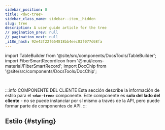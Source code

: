 ```yaml
---
sidebar_position: 0
title: <dwc-tree>
sidebar_class_name: sidebar--item__hidden
slug: tree
description: A user guide article for the tree
// pagination_prev: null
// pagination_next: null
_i18n_hash: 92e43f22f654818bb4eec03f077d68fa
---
```

import TableBuilder from '@site/src/components/DocsTools/TableBuilder';
import FiberSmartRecordIcon from '@mui/icons-material/FiberSmartRecord';
import DocChip from '@site/src/components/DocsTools/DocChip';

<DocChip chip='shadow' />

<br />

:::info COMPONENTE DEL CLIENTE
Esta sección describe la información de estilo para el **`<dwc-tree>`** componente. Este componente es **solo del lado del cliente** - no se puede instanciar por sí mismo a través de la API, pero puede formar parte de componentes de API.
:::

## Estilo {#styling}

<TableBuilder name="dwc-tree" clientComponent />
